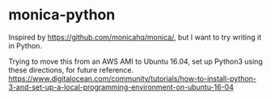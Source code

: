 # monica-python
Inspired by https://github.com/monicahq/monica/, but I want to try writing it in Python.

Trying to move this from an AWS AMI to Ubuntu 16.04, set up Python3 using these directions, for future reference.
https://www.digitalocean.com/community/tutorials/how-to-install-python-3-and-set-up-a-local-programming-environment-on-ubuntu-16-04


